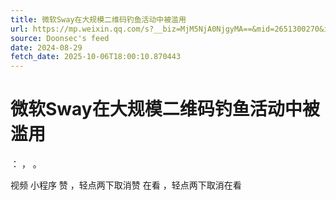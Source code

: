 ```yaml
---
title: 微软Sway在大规模二维码钓鱼活动中被滥用
url: https://mp.weixin.qq.com/s?__biz=MjM5NjA0NjgyMA==&mid=2651300270&idx=3&sn=e2f7547e4d02dbcaa09307a9d251053e
source: Doonsec's feed
date: 2024-08-29
fetch_date: 2025-10-06T18:00:10.870443
---
```


# 微软Sway在大规模二维码钓鱼活动中被滥用

：
，
。

视频
小程序
赞
，轻点两下取消赞
在看
，轻点两下取消在看